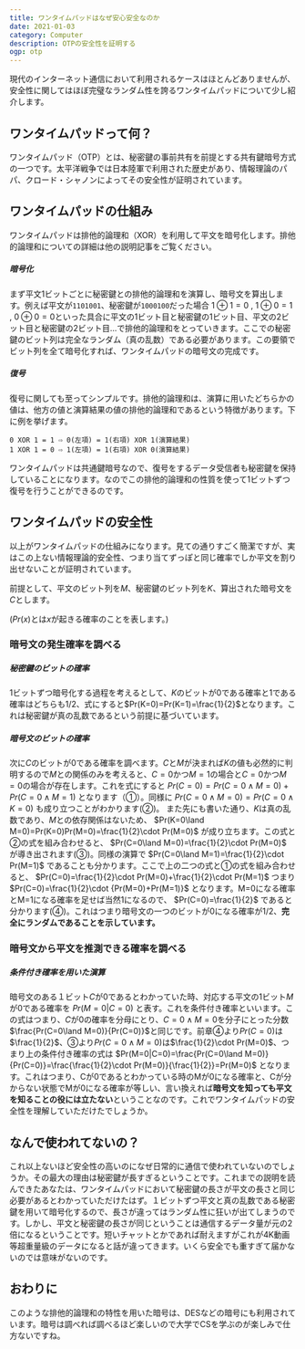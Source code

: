 ```yaml
---
title: ワンタイムパッドはなぜ安心安全なのか
date: 2021-01-03
category: Computer
description: OTPの安全性を証明する
ogp: otp
---
```


現代のインターネット通信において利用されるケースはほとんどありませんが、安全性に関してはほぼ完璧なランダム性を誇るワンタイムパッドについて少し紹介します。

## ワンタイムパッドって何？
ワンタイムパッド（OTP）とは、秘密鍵の事前共有を前提とする共有鍵暗号方式の一つです。太平洋戦争では日本陸軍で利用された歴史があり、情報理論のパパ、クロード・シャノンによってその安全性が証明されています。

## ワンタイムパッドの仕組み
ワンタイムパッドは排他的論理和（XOR）を利用して平文を暗号化します。排他的論理和についての詳細は他の説明記事をご覧ください。

##### 暗号化
まず平文1ビットごとに秘密鍵との排他的論理和を演算し、暗号文を算出します。例えば平文が```1101001```、秘密鍵が```1000100```だった場合
$1\oplus1=0$ , $1\oplus0=1$ , $0\oplus0=0$といった具合に平文の1ビット目と秘密鍵の1ビット目、平文の2ビット目と秘密鍵の2ビット目...で排他的論理和をとっていきます。ここでの秘密鍵のビット列は完全なランダム（真の乱数）である必要があります。この要領でビット列を全て暗号化すれば、ワンタイムパッドの暗号文の完成です。

##### 復号
復号に関しても至ってシンプルです。排他的論理和は、演算に用いたどちらかの値は、他方の値と演算結果の値の排他的論理和であるという特徴があります。下に例を挙げます。

```
0 XOR 1 = 1 ⇨ 0(左項) = 1(右項) XOR 1(演算結果) 
1 XOR 1 = 0 ⇨ 1(左項) = 1(右項) XOR 0(演算結果)
```

ワンタイムパッドは共通鍵暗号なので、復号をするデータ受信者も秘密鍵を保持していることになります。なのでこの排他的論理和の性質を使って1ビットずつ復号を行うことができるのです。

## ワンタイムパッドの安全性
以上がワンタイムパッドの仕組みになります。見ての通りすごく簡潔ですが、実はこの上ない情報理論的安全性、つまり当てずっぽと同じ確率でしか平文を割り出せないことが証明されています。

前提として、平文のビット列を$M$、秘密鍵のビット列を$K$、算出された暗号文を$C$とします。

($Pr(x)$とは$x$が起きる確率のことを表します。)

### 暗号文の発生確率を調べる
##### 秘密鍵のビットの確率
1ビットずつ暗号化する過程を考えるとして、$K$のビットが0である確率と1である確率はどちらも1/2、式にすると$Pr(K=0)=Pr(K=1)=\frac{1}{2}$となります。これは秘密鍵が真の乱数であるという前提に基づいています。

##### 暗号文のビットの確率
次に$C$のビットが0である確率を調べます。$C$と$M$が決まれば$K$の値も必然的に判明するので$M$との関係のみを考えると、$C=0$かつ$M=1$の場合と$C=0$かつ$M=0$の場合が存在します。これを式にすると
$Pr(C=0)=Pr(C=0\land M=0)+Pr(C=0\land M=1)$
となります（①）。同様に
$Pr(C=0\land M=0)=Pr(C=0\land K=0)$
も成り立つことがわかります(②)。
また先にも書いた通り、$K$は真の乱数であり、$M$との依存関係はないため、
$Pr(K=0\land M=0)=Pr(K=0)Pr(M=0)=\frac{1}{2}\cdot Pr(M=0)$
が成り立ちます。この式と②の式を組み合わせると、
$Pr(C=0\land M=0)=\frac{1}{2}\cdot Pr(M=0)$
が導き出されます(③)。同様の演算で
$Pr(C=0\land M=1)=\frac{1}{2}\cdot Pr(M=1)$
であることも分かります。ここで上の二つの式と①の式を組み合わせると、
$Pr(C=0)=\frac{1}{2}\cdot Pr(M=0)+\frac{1}{2}\cdot Pr(M=1)$
つまり
$Pr(C=0)=\frac{1}{2}\cdot {Pr(M=0)+Pr(M=1)}$
となります。M=0になる確率とM=1になる確率を足せば当然1になるので、
$Pr(C=0)=\frac{1}{2}$
であると分かります(④)。これはつまり暗号文の一つのビットが0になる確率が1/2、**完全にランダムであることを示しています。**

### 暗号文から平文を推測できる確率を調べる
##### 条件付き確率を用いた演算
暗号文のある１ビット$C$が0であるとわかっていた時、対応する平文の1ビット$M$が0である確率を
$Pr(M=0|C=0)$
と表す。これを条件付き確率といいます。この式はつまり、$C$が0の確率を分母にとり、$C=0\land M=0$を分子にとった分数$\frac{Pr(C=0\land M=0)}{Pr(C=0)}$と同じです。前章④より$Pr(C=0)$は$\frac{1}{2}$、③より$Pr(C=0\land M=0)$は$\frac{1}{2}\cdot Pr(M=0)$、つまり上の条件付き確率の式は
$Pr(M=0|C=0)=\frac{Pr(C=0\land M=0)}{Pr(C=0)}=\frac{\frac{1}{2}\cdot Pr(M=0)}{\frac{1}{2}}=Pr(M=0)$
となります。これはつまり、Cが0であるとわかっている時のMが0になる確率と、Cが分からない状態でMが0になる確率が等しい、言い換えれば**暗号文を知っても平文を知ることの役には立たない**ということなのです。これでワンタイムパッドの安全性を理解していただけたでしょうか。

## なんで使われてないの？
これ以上ないほど安全性の高いのになぜ日常的に通信で使われていないのでしょうか。その最大の理由は秘密鍵が長すぎるということです。これまでの説明を読んできたあなたは、ワンタイムパッドにおいて秘密鍵の長さが平文の長さと同じ必要があるとわかっていただけたはず。１ビットずつ平文と真の乱数である秘密鍵を用いて暗号化するので、長さが違ってはランダム性に狂いが出てしまうのです。しかし、平文と秘密鍵の長さが同じということは通信するデータ量が元の2倍になるということです。短いチャットとかであれば耐えますがこれが4K動画等超重量級のデータになると話が違ってきます。いくら安全でも重すぎて届かないのでは意味がないのです。

## おわりに
このような排他的論理和の特性を用いた暗号は、DESなどの暗号にも利用されています。暗号は調べれば調べるほど楽しいので大学でCSを学ぶのが楽しみで仕方ないですね。

